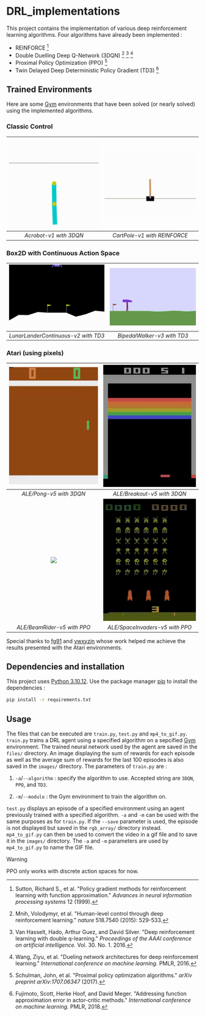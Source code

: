 # DRL_implementations

This project contains the implementation of various deep reinforcement learning algorithms. Four algorithms have already been implemented :

- REINFORCE [^1]
- Double Duelling Deep Q-Network (3DQN) [^2] [^3] [^4]
- Proximal Policy Optimization (PPO) [^5]
- Twin Delayed Deep Deterministic Policy Gradient (TD3) [^6]

## Trained Environments

Here are some [Gym](https://www.gymlibrary.dev/index.html) environments that have been solved (or nearly solved) using the implemented algorithms.
### Classic Control
| <img src="https://github.com/LucasMagnana/DRL_implementations/blob/main/images/Acrobot-v1_3DQN.gif?raw=true" width=300> | <img src="https://github.com/LucasMagnana/DRL_implementations/blob/main/images/CartPole-v1_REINFORCE.gif?raw=true" width=300> | 
|:--:|:--:| 
| *Acrobot-v1 with 3DQN* | *CartPole-v1 with REINFORCE* |

### Box2D with Continuous Action Space
| <img src="https://github.com/LucasMagnana/DRL_implementations/blob/main/images/LunarLanderContinuous-v2_TD3.gif?raw=true" width=300> | <img src="https://github.com/LucasMagnana/DRL_implementations/blob/main/images/BipedalWalker-v3_TD3.gif?raw=true" width=300> | 
|:--:|:--:| 
| *LunarLanderContinuous-v2 with TD3* | *BipedalWalker-v3 with TD3* |

### Atari (using pixels)
| <img src="https://github.com/LucasMagnana/DRL_implementations/blob/main/images/Pong-v5_3DQN.gif?raw=true" width=300> | <img src="https://github.com/LucasMagnana/DRL_implementations/blob/main/images/Breakout-v5_3DQN.gif?raw=true" width=300> | 
|:--:|:--:| 
| *ALE/Pong-v5 with 3DQN* | *ALE/Breakout-v5 with 3DQN* |
| <img src="https://github.com/LucasMagnana/DRL_implementations/blob/main/images/BeamRider-v5_PPO.gif?raw=true" width=300> | <img src="https://github.com/LucasMagnana/DRL_implementations/blob/main/images/SpaceInvaders-v5_PPO.gif?raw=true" width=300> | 
| *ALE/BeamRider-v5 with PPO* | *ALE/SpaceInvaders-v5 with PPO* |

Special thanks to [fg91](https://github.com/fg91/Deep-Q-Learning/tree/master) and [vwxyzjn](https://github.com/vwxyzjn/ppo-implementation-details) whose work helped me achieve the results presented with the Atari environments.

## Dependencies and installation

This project uses [Python 3.10.12](https://www.python.org/downloads/release/python-31012/). Use the package manager [pip](https://pypi.org/project/pip/) to install the dependencies :

```bash
pip install -r requirements.txt
```

## Usage

The files that can be executed are `train.py`, `test.py` and `mp4_to_gif.py`. `train.py` trains a DRL agent using a specified algorithm on a sepcified [Gym](https://www.gymlibrary.dev/index.html) environment. The trained neural network used by the agent are saved in the `files/` directory. An image displaying the sum of rewards for each episode as well as the average sum of rewards for the last 100 episodes is also saved in the `images/` directory. The parameters of `train.py` are :

1. `-a`/`--algorithm` : specify the algorithm to use. Accepted string are `3DQN`, `PPO`, and `TD3`.

2. `-m`/`--module` : the Gym environment to train the algorithm on.

`test.py` displays an episode of a specified environment using an agent previously trained with a specified algorithm. `-a` and `-m` can be used with the same purposes as for `train.py`. If the `--save` parameter is used, the episode is not displayed but saved in the `rgb_array/` directory instead. `mp4_to_gif.py` can then be used to convert the video in a gif file and to save it in the `images/` directory. The `-a` and `-m` parameters are used by `mp4_to_gif.py` to name the GIF file.

> [!WARNING]
> PPO only works with discrete action spaces for now.

[^1]: Sutton, Richard S., et al. "Policy gradient methods for reinforcement learning with function approximation." *Advances in neural information processing systems* 12 (1999).
[^2]: Mnih, Volodymyr, et al. "Human-level control through deep reinforcement learning." *nature* 518.7540 (2015): 529-533.
[^3]: Van Hasselt, Hado, Arthur Guez, and David Silver. "Deep reinforcement learning with double q-learning." *Proceedings of the AAAI conference on artificial intelligence.* Vol. 30. No. 1. 2016.
[^4]: Wang, Ziyu, et al. "Dueling network architectures for deep reinforcement learning." *International conference on machine learning.* PMLR, 2016.
[^5]: Schulman, John, et al. "Proximal policy optimization algorithms." *arXiv preprint arXiv:1707.06347* (2017).
[^6]: Fujimoto, Scott, Herke Hoof, and David Meger. "Addressing function approximation error in actor-critic methods." *International conference on machine learning.* PMLR, 2018.



